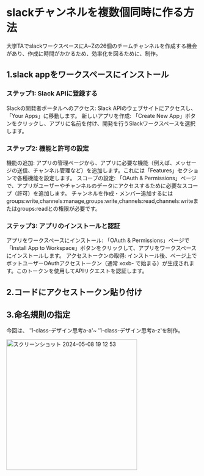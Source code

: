 # slackチャンネルを複数個同時に作る方法

大学TAでslackワークスペースにA~Zの26個のチームチャンネルを作成する機会があり、作成に時間がかかるため、効率化を図るために、制作。

## 1.slack appをワークスペースにインストール
### ステップ1: Slack APIに登録する
Slackの開発者ポータルへのアクセス: Slack APIのウェブサイトにアクセスし、「Your Apps」に移動します。
新しいアプリを作成: 「Create New App」ボタンをクリックし、アプリに名前を付け、開発を行うSlackワークスペースを選択します。
### ステップ2: 機能と許可の設定
機能の追加: アプリの管理ページから、アプリに必要な機能（例えば、メッセージの送信、チャンネル管理など）を追加します。これには「Features」セクションで各種機能を設定します。
スコープの設定: 「OAuth & Permissions」ページで、アプリがユーザーやチャンネルのデータにアクセスするために必要なスコープ（許可）を追加します。
チャンネルを作成・メンバー追加するには groups:write,channels:manage,groups:write,channels:read,channels:writeまたはgroups:readとの権限が必要です。

### ステップ3: アプリのインストールと認証
アプリをワークスペースにインストール: 「OAuth & Permissions」ページで「Install App to Workspace」ボタンをクリックして、アプリをワークスペースにインストールします。
アクセストークンの取得: インストール後、ページ上でボットユーザーOAuthアクセストークン（通常 xoxb- で始まる）が生成されます。このトークンを使用してAPIリクエストを認証します。

## 2.コードにアクセストークン貼り付け

## 3.命名規則の指定
今回は、 '1-class-デザイン思考a-a'~ '1-class-デザイン思考a-z'を制作。


<img width="342" alt="スクリーンショット 2024-05-08 19 12 53" src="https://github.com/tsubomilk/slack-ch-maker/assets/78514031/b1d1c206-db33-4a98-9d37-6f509feb9bbe">
